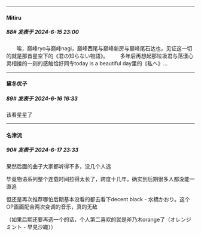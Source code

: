 ﻿
*****

####  Mitiru  
##### 88#       发表于 2024-6-15 23:00

       唉，巅峰ryo与巅峰nagi，巅峰西尾与巅峰新房与巅峰尾石达也，见证这一切的就是那首星空下的《君の知らない物語》。
       多年后再想起那垃圾君与荡漾心灵相接的一刻的感触恰好同专today is a beautiful day里的《私へ》…


*****

####  黛冬优子  
##### 89#       发表于 2024-6-16 16:33

该看星星了


*****

####  名津流  
##### 90#       发表于 2024-6-17 23:33

果然后面的曲子大家都听得不多，没几个人选

毕竟物语系列整个连载时间拉得太长了，跨度十几年，确实到后期很多人都没能一直追

但还是再次推荐哪怕后期基本没看的都去看下decent black - 水橋かおり。这个OP画面配合两次变调的音乐，真的无敌

（如果后期还要再选一个的话，个人第二喜欢的就是斧乃木orange了（オレンジミント - 早見沙織））

